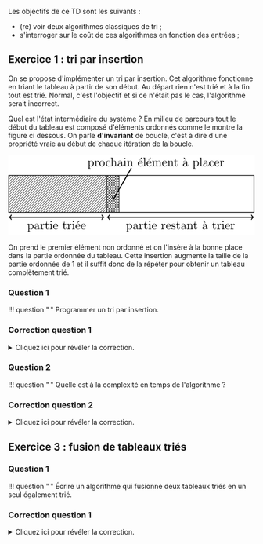 Les objectifs de ce TD sont les suivants :

  - (re) voir deux algorithmes classiques de tri ;
  - s'interroger sur le coût de ces algorithmes en fonction des entrées ;

## Exercice 1 : tri par insertion

On se propose d'implémenter un tri par insertion.
Cet algorithme fonctionne en triant le tableau à partir de son début.
Au départ rien n'est trié et à la fin tout est trié.
Normal, c'est l'objectif et si ce n'était pas le cas, l'algorithme serait incorrect.

Quel est l'état intermédiaire du système ?
En milieu de parcours tout le début du tableau est composé d'éléments ordonnés comme le montre la figure ci dessous.
On parle **d'invariant** de boucle, c'est à dire d'une propriété vraie au début de chaque itération de la boucle.

![illustration tri par insertion](figure-tri-insertion.svg)

On prend le premier élément non ordonné et on l'insère à la bonne place dans la partie ordonnée du tableau.
Cette insertion augmente la taille de la partie ordonnée de 1 et il suffit donc de la répéter pour obtenir un tableau complètement trié.

### Question 1
!!! question " "
    Programmer un tri par insertion.

###  Correction question 1
<details markdown="1">
<summary>Cliquez ici pour révéler la correction.</summary>
```python
#!/usr/bin/env python3
"""Tri par insertion"""

from random import randint

# INVARIANT : au début de chaque itération,
#             tableau[0 ... i-1] est trié
#
# 3 choses à prouver :
#    - invariant vrai au début
#    - invariant préservé par une itération
#    - invariant utile en sortie de boucle


def tri_insertion(tableau):
    """Tri par insertion du tableau."""

    # INVARIANT vrai au début car tableau à une seule case
    for i in range(1, len(tableau)):  # 1 <= i <= len(tableau) - 1

        # On mémorise l'élément à placer
        elem_a_placer = tableau[i]

        # On récupère l'indice du dernier élément
        # de la partie triée
        j = i - 1

        # On décale vers la droite 1 à 1 les éléments
        # de la partie triée tant qu'ils sont plus grands
        # que l'élément à placer
        while j >= 0 and tableau[j] > elem_a_placer:
            tableau[j + 1] = tableau[j]
            j = j - 1

        # On met l'élément à placer à sa place
        tableau[j + 1] = elem_a_placer

        # INVARIANT préservé car :
        #   - on a inséré elem_a_placer au bon endroit dans
        #     tableau[0 ... i-1]
        #   - on incrémente i de 1

    # INVARIANT et terminaison
    # Quand on sort de la boucle, l'invariant est vrai
    # car on a montré qu'il était préservé à la fin de
    # chaque iteration.
    # Comme i = len(tableau) quand on est sorti on a :
    #    tableau[0 ... len(tableau) - 1] est trié
    # CQFD.


def teste_tri_insertion():
    """Tri par insertion d'un tableau aléatoire."""
    tableau = [randint(1, 200) for _ in range(10)]
    tri_insertion(tableau)
    print(" ".join(f"{i:3d}" for i in tableau))


teste_tri_insertion()
```
</details>


### Question 2
!!! question " "
    Quelle est à la complexité en temps de l'algorithme ?

###  Correction question 2
<details markdown="1">
<summary>Cliquez ici pour révéler la correction.</summary>
Cet algorithme de tri nous permet d'introduire les notions de meilleur et pire cas en ce qui concerne la complexité en temps d'un programme.
Quelque soit la tableau en entrée de l'algorithme, la boucle externe itère `len(tableau) - 1` fois.

Dans le meilleur cas, le tableau est déjà trié et on ne rentre jamais dans la boucle interne.
Le coût est donc dans ce cas `O(n - 1)` que l'on simplifie en `O(n)` (intuitivement, quand on parle de complexité c'est l'ordre de grandeur qui nous intéresse, et donc on se moque du `- 1`. Nous verrons au second semestre dans le cours d'algo que la definition formelle de `O` nous autorise cette simplification) avec `n` représentant la taille du tableau en entrée.

Dans le pire cas, le tableau est trié mais à l'envers.
La boucle interne est exécutée `1 + 2 + 3 + ... + len(tableau) - 1` fois.
Le coût est donc `O(n * (n+1) / 2) = O(n^2)`, toujours avec `n` représentant la taille du tableau en entrée.
</details>


## Exercice 2 : tri par sélection

Un second algorithme simple de tri est le tri par sélection.
Comme dans le tri par insertion, le tableau est toujours divisé entre une partie triée et une partie non triée.

Comme l'illustre la figure ci-dessous, au lieu de prendre le premier élément non trié et de l'insérer au bon endroit on sélectionne parmi les éléments non triés celui qui prendra sa place définitive à la fin de la partie triée.
Les éléments de la partie triée ne sont donc jamais déplacés.

![illustration tri par sélection](figure-tri-selection.svg)

### Question 1
!!! question " "
    Programmer un tri par sélection.

###  Correction question 1
<details markdown="1">
<summary>Cliquez ici pour révéler la correction.</summary>
```python
#!/usr/bin/env python3
"""Tri par selection"""

from random import randint

# INVARIANT : au début de chaque itération,
#             tableau[0 ... i-1] est trié
#
# 3 choses à prouver :
#    - invariant vrai au début
#    - invariant préservé par une itération
#    - invariant utile en sortie de boucle


def tri_selection(tableau):
    """Tri par selection du tableau"""

    # INVARIANT vrai au début car tableau vide
    for i in range(0, len(tableau) - 1):  # 0 <= i <= len(tableau) - 2

        # On cherche l'élément minimum dans la partie
        # non triée.
        indice_min = i
        valeur_min = tableau[i]
        for j in range(i + 1, len(tableau)):  # i+1 <= j <= len(tableau) - 1
            if tableau[j] < valeur_min:
                valeur_min = tableau[j]
                indice_min = j

        # On inverse l'élément minimum avec
        # l'élément à la case i si besoin
        if indice_min != i:
            tableau[indice_min] = tableau[i]
            tableau[i] = valeur_min

        # INVARIANT préservé car :
        #   - on a inséré à la fin de tableau[0 ... i-1]
        #     le minimum des éléments restants, qui est
        #     plus grand que tableau[i-1]
        #   - on incrémente i de 1

    # INVARIANT et terminaison
    # Quand on sort de la boucle, l'invariant est vrai.
    # Comme i = len(tableau) - 1, on a :
    #    tableau[0 ... len(tableau) - 1 - 1] est trié
    # Par ailleurs, tableau[len(tableau) - 1] est forcément
    # le plus grand élément comme on a cherché le minimum
    # restant à chaque fois.
    # Donc tableau[0 ... len(tableau) - 1] est trié.
    # CQFD.


def teste_tri_selection():
    """Tri par selection d'un tableau aléatoire"""
    tableau = [randint(1, 200) for _ in range(10)]
    tri_selection(tableau)
    print(" ".join(f"{i:3d}" for i in tableau))


teste_tri_selection()
```
</details>

### Question 2
!!! question " "
    Quelle est à la complexité en temps de l'algorithme ?

###  Correction question 2
<details markdown="1">
<summary>Cliquez ici pour révéler la correction.</summary>
Quelque soit le tableau en entrée la boucle interne est exécutée `n-1 + n-2 + ... + 1` fois avec `n` représentant la taille du tableau en entrée.
Le coût est donc `O(n * (n+1) / 2) = O(n^2)`.
</details>


## Exercice 3 : fusion de tableaux triés

### Question 1
!!! question " "
    Écrire un algorithme qui fusionne deux tableaux triés en un seul également trié.

###  Correction question 1
<details markdown="1">
<summary>Cliquez ici pour révéler la correction.</summary>
```python
#!/usr/bin/env python3
"""Fusion de tableaux triés"""

from random import randint


def fusion_tableaux(tab1, tab2):
    """Version language agnostique"""

    # Indices indiquant ou l'on se trouve dans chacun des deux tableaux
    indice_tab_1 = 0
    indice_tab_2 = 0

    # Résultat de la fusion. On utilise une liste contenant initialement
    # autant de None qu'il y aura d'élément dans le résultat de la fusion.
    tab_fusion = [None] * (len(tab1) + len(tab2))

    # Tant qu'il reste des éléments dans les deux tableaux
    indice_tab_fusion = 0
    while indice_tab_1 < len(tab1) and indice_tab_2 < len(tab2):
        valeur_tab_1 = tab1[indice_tab_1]
        valeur_tab_2 = tab2[indice_tab_2]

        # Si le plus petit est dans tab1 on le copie dans
        # fusion et on avance indice_tab_1 de 1
        if valeur_tab_1 <= valeur_tab_2:
            tab_fusion[indice_tab_fusion] = valeur_tab_1
            indice_tab_1 += 1
        # sinon le plus petit est dans tab2, on le copie dans
        # fusion et on avance indice_tab_2 de 2
        else:
            tab_fusion[indice_tab_fusion] = valeur_tab_2
            indice_tab_2 += 1
        indice_tab_fusion += 1

    # Quand on sort de la boucle, un des deux tableaux
    # est entièrement recopié dans tab_fusion. Il faut recopier
    # la fin de l'autre tableau dans tab_fusion.

    # Ici on utilise l'expression if pour voir que celle-ci existe.
    # On pourrait de manière équivalente utiliser une instruction if.
    # Le choix entre les deux se fait en général en fonction de la
    # simplicité ou non du travail en effectuer dans chacune des deux
    # branches du if. Ici nous affectons seulement une valeur, donc
    # l'utilisation de l'expression if se justifie.
    tab, indice = (
        (tab2, indice_tab_2) if indice_tab_1 == len(tab1) else (tab1, indice_tab_1)
    )
    for i in range(indice, len(tab)):
        tab_fusion[indice_tab_fusion] = tab[i]
        indice_tab_fusion += 1

    return tab_fusion


def teste_fusion():
    """Test simple fusionnant deux tableaux aléatoires"""
    tab1 = sorted([randint(1, 100) for _ in range(10)])
    tab2 = sorted([randint(1, 100) for _ in range(15)])
    print(tab1, tab2, "--->", fusion_tableaux(tab1, tab2), sep="\n")


teste_fusion()
```
</details>


### Question 2
!!! question " "
    Quelle est la complexité en temps de l'algorithme ?

###  Correction question 2
<details markdown="1">
<summary>Cliquez ici pour révéler la correction.</summary>
La complexité est `O(n1 + n2)` avec `n1` et `n2` la longueur de `tab1` et `tab2`.

En effet, quelque soit l'entrée de l'algorithme, les deux tableaux doivent être entièrement recopiés dans le tableau fusionné.
</details>


## Exercice 4 : un peu de stabilité (pour aller plus loin)

Un algorithme de tri est **stable** si deux éléments ayant la même valeur dans le tableau se retrouvent dans le même ordre dans le tableau après le tri.
Il faut donc avoir une notion d'ordre en plus de celle définie pour trier le tableau pour parler de stabilité.
En général dans le contexte des tableaux, la position initiale des éléments, c'est-à-dire les indices du tableau auxquels ils se trouvent, est utilisée pour définir cet ordre supplémentaire.

### Question 1
!!! question " "
    L'algorithme de tri par insertion est-il stable ? Pourquoi ?

###  Correction question 1
<details markdown="1">
<summary>Cliquez ici pour révéler la correction.</summary>
Oui.
Comme l'algorithme place les éléments en suivant l'ordre initial, celui-ci est préservé pour les éléments de même valeur.
</details>

### Question 2
!!! question " "
    L'algorithme de tri par sélection est-il stable ? Pourquoi ?

###  Correction question 2
<details markdown="1">
<summary>Cliquez ici pour révéler la correction.</summary>
Non. Un contre exemple suffit : `[4, 4, 1]`
Après la première itération on a `[1, 4, 4]` avec les deux `4` inversés car le premier `4` a été échangé avec le `1`.
</details>


## Exercice 5 : peut-on faire mieux ? (pour aller encore plus loin)

### Question 1
!!! question " "
    Quel est l'algorithme de tri utilisé par la méthode `list.sort()` et la fonction `sorted()` de l'implémentation standard Python ?
    Comparez son coût aux algorithmes étudiés dans ce TD.

###  Correction question 1
<details markdown="1">
<summary>Cliquez ici pour révéler la correction.</summary>
[Timsort](https://fr.wikipedia.org/wiki/Timsort) parce qu'il est en `O(n)` dans le meilleur cas, et en `O(nlogn)` au pire.
C'est un algorithme hybride utilisant le tri par insertion et le [tri par fusion](https://fr.wikipedia.org/wiki/Tri_fusion) (qui utilise une fonction de fusion de tableau similaire à notre fonction `fusion_tableau` ci-dessus)
</details>

